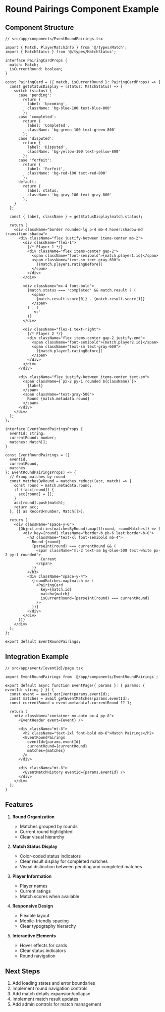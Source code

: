 # Round Pairings Component Example

## Component Structure

```tsx
// src/app/components/EventRoundPairings.tsx

import { Match, PlayerMatchInfo } from '@/types/Match';
import { MatchStatus } from '@/types/MatchStatus';

interface PairingCardProps {
  match: Match;
  isCurrentRound: boolean;
}

const PairingCard = ({ match, isCurrentRound }: PairingCardProps) => {
  const getStatusDisplay = (status: MatchStatus) => {
    switch (status) {
      case 'pending':
        return {
          label: 'Upcoming',
          className: 'bg-blue-100 text-blue-800'
        };
      case 'completed':
        return {
          label: 'Completed',
          className: 'bg-green-100 text-green-800'
        };
      case 'disputed':
        return {
          label: 'Disputed',
          className: 'bg-yellow-100 text-yellow-800'
        };
      case 'forfeit':
        return {
          label: 'Forfeit',
          className: 'bg-red-100 text-red-800'
        };
      default:
        return {
          label: status,
          className: 'bg-gray-100 text-gray-800'
        };
    }
  };

  const { label, className } = getStatusDisplay(match.status);

  return (
    <div className="border rounded-lg p-4 mb-4 hover:shadow-md transition-shadow">
      <div className="flex justify-between items-center mb-2">
        <div className="flex-1">
          {/* Player 1 */}
          <div className="flex items-center gap-2">
            <span className="font-semibold">{match.player1.id}</span>
            <span className="text-sm text-gray-600">
              ({match.player1.ratingBefore})
            </span>
          </div>
        </div>
        
        <div className="mx-4 font-bold">
          {match.status === 'completed' && match.result ? (
            <span>
              {match.result.score[0]} - {match.result.score[1]}
            </span>
          ) : (
            'vs'
          )}
        </div>

        <div className="flex-1 text-right">
          {/* Player 2 */}
          <div className="flex items-center gap-2 justify-end">
            <span className="font-semibold">{match.player2.id}</span>
            <span className="text-sm text-gray-600">
              ({match.player2.ratingBefore})
            </span>
          </div>
        </div>
      </div>

      <div className="flex justify-between items-center text-sm">
        <span className={`px-2 py-1 rounded ${className}`}>
          {label}
        </span>
        <span className="text-gray-500">
          Round {match.metadata.round}
        </span>
      </div>
    </div>
  );
};

interface EventRoundPairingsProps {
  eventId: string;
  currentRound: number;
  matches: Match[];
}

const EventRoundPairings = ({
  eventId,
  currentRound,
  matches
}: EventRoundPairingsProps) => {
  // Group matches by round
  const matchesByRound = matches.reduce((acc, match) => {
    const round = match.metadata.round;
    if (!acc[round]) {
      acc[round] = [];
    }
    acc[round].push(match);
    return acc;
  }, {} as Record<number, Match[]>);

  return (
    <div className="space-y-6">
      {Object.entries(matchesByRound).map(([round, roundMatches]) => (
        <div key={round} className="border-b pb-6 last:border-b-0">
          <h3 className="text-xl font-semibold mb-4">
            Round {round}
            {parseInt(round) === currentRound && (
              <span className="ml-2 text-sm bg-blue-500 text-white px-2 py-1 rounded">
                Current
              </span>
            )}
          </h3>
          <div className="space-y-4">
            {roundMatches.map(match => (
              <PairingCard
                key={match.id}
                match={match}
                isCurrentRound={parseInt(round) === currentRound}
              />
            ))}
          </div>
        </div>
      ))}
    </div>
  );
};

export default EventRoundPairings;
```

## Integration Example

```tsx
// src/app/event/[eventId]/page.tsx

import EventRoundPairings from '@/app/components/EventRoundPairings';

export default async function EventPage({ params }: { params: { eventId: string } }) {
  const event = await getEvent(params.eventId);
  const matches = await getEventMatches(params.eventId);
  const currentRound = event.metadata?.currentRound ?? 1;

  return (
    <div className="container mx-auto px-4 py-8">
      <EventHeader event={event} />
      
      <div className="mt-8">
        <h2 className="text-2xl font-bold mb-6">Match Pairings</h2>
        <EventRoundPairings
          eventId={params.eventId}
          currentRound={currentRound}
          matches={matches}
        />
      </div>

      <div className="mt-8">
        <EventMatchHistory eventId={params.eventId} />
      </div>
    </div>
  );
}
```

## Features

1. **Round Organization**
   - Matches grouped by rounds
   - Current round highlighted
   - Clear visual hierarchy

2. **Match Status Display**
   - Color-coded status indicators
   - Clear result display for completed matches
   - Visual distinction between pending and completed matches

3. **Player Information**
   - Player names
   - Current ratings
   - Match scores when available

4. **Responsive Design**
   - Flexible layout
   - Mobile-friendly spacing
   - Clear typography hierarchy

5. **Interactive Elements**
   - Hover effects for cards
   - Clear status indicators
   - Round navigation

## Next Steps

1. Add loading states and error boundaries
2. Implement round navigation controls
3. Add match details expansion/collapse
4. Implement match result updates
5. Add admin controls for match management